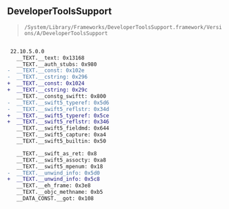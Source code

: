 ## DeveloperToolsSupport

> `/System/Library/Frameworks/DeveloperToolsSupport.framework/Versions/A/DeveloperToolsSupport`

```diff

 22.10.5.0.0
   __TEXT.__text: 0x13168
   __TEXT.__auth_stubs: 0x980
-  __TEXT.__const: 0x102e
-  __TEXT.__cstring: 0x296
+  __TEXT.__const: 0x1024
+  __TEXT.__cstring: 0x29c
   __TEXT.__constg_swiftt: 0x800
-  __TEXT.__swift5_typeref: 0x5d6
-  __TEXT.__swift5_reflstr: 0x34d
+  __TEXT.__swift5_typeref: 0x5ce
+  __TEXT.__swift5_reflstr: 0x346
   __TEXT.__swift5_fieldmd: 0x644
   __TEXT.__swift5_capture: 0xa4
   __TEXT.__swift5_builtin: 0x50

   __TEXT.__swift_as_ret: 0x8
   __TEXT.__swift5_assocty: 0xa8
   __TEXT.__swift5_mpenum: 0x18
-  __TEXT.__unwind_info: 0x5d0
+  __TEXT.__unwind_info: 0x5c8
   __TEXT.__eh_frame: 0x3e8
   __TEXT.__objc_methname: 0xb5
   __DATA_CONST.__got: 0x108

```
